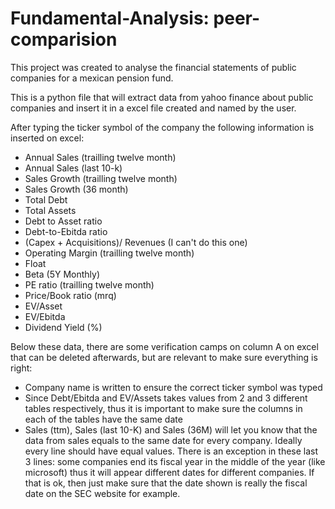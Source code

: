 # Fundamental-Analysis: peer-comparision
This project was created to analyse the financial statements of public companies for a mexican pension fund.

This is a python file that will extract data from yahoo finance about public companies and insert it in a excel file created and named by the user.

After typing the ticker symbol of the company the following information is inserted on excel:
- Annual Sales (trailling twelve month)
- Annual Sales (last 10-k)
- Sales Growth (trailling twelve month)
- Sales Growth (36 month)
- Total Debt
- Total Assets
- Debt to Asset ratio
- Debt-to-Ebitda ratio
- (Capex + Acquisitions)/ Revenues (I can't do this one)
- Operating Margin (trailling twelve month)
- Float
- Beta (5Y Monthly)
- PE ratio (trailling twelve month)
- Price/Book ratio (mrq)
- EV/Asset
- EV/Ebitda
- Dividend Yield (%)

Below these data, there are some verification camps on column A on excel that can be deleted afterwards, but are relevant to make sure everything is right:
- Company name is written to ensure the correct ticker symbol was typed
- Since Debt/Ebitda and EV/Assets takes values from 2 and 3 different tables respectively, thus it is important to make sure the columns in each of the tables have the same date
- Sales (ttm), Sales (last 10-K) and Sales (36M) will let you know that the data from sales equals to the same date for every company. Ideally every line should have equal values. There is an exception in these last 3 lines: some companies end its fiscal year in the middle of the year (like microsoft) thus it will appear different dates for different companies. If that is ok, then just make sure that the date shown is really the fiscal date on the SEC website for example. 
